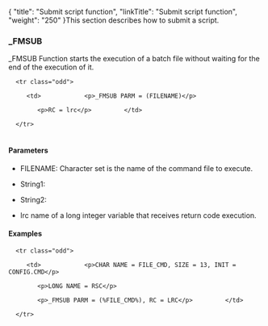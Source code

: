 {
    "title": "Submit script function",
    "linkTitle": "Submit script function",
    "weight": "250"
}This section describes how to submit a script.

### \_FMSUB

\_FMSUB Function starts the execution of a batch file without waiting for the end of the execution of it.

<table data-cellspacing="0">
   <tbody>
      <tr class="odd">
         <td>            <p>_FMSUB PARM = (FILENAME)</p>
            <p>RC = lrc</p>         </td>
      </tr>
   </tbody>
</table>

#### Parameters

-   FILENAME: Character set is the name of the command file to execute.
-   String1:
-   String2:
-   lrc name of a long integer variable that receives return code execution.

#### Examples

<table data-cellspacing="0">
   <tbody>
      <tr class="odd">
         <td>            <p>CHAR NAME = FILE_CMD, SIZE = 13, INIT = CONFIG.CMD</p>
            <p>LONG NAME = RSC</p>
            <p>_FMSUB PARM = (%FILE_CMD%), RC = LRC</p>         </td>
      </tr>
   </tbody>
</table>
